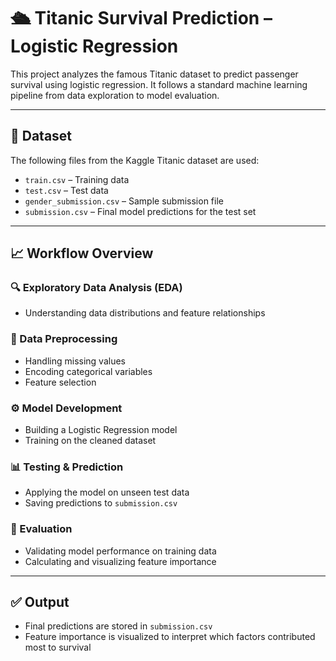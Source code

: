 # 🛳️ Titanic Survival Prediction – Logistic Regression

This project analyzes the famous Titanic dataset to predict passenger survival using logistic regression. It follows a standard machine learning pipeline from data exploration to model evaluation.

---

## 📂 Dataset

The following files from the Kaggle Titanic dataset are used:

- `train.csv` – Training data  
- `test.csv` – Test data  
- `gender_submission.csv` – Sample submission file  
- `submission.csv` – Final model predictions for the test set

---

## 📈 Workflow Overview

### 🔍 Exploratory Data Analysis (EDA)
- Understanding data distributions and feature relationships

### 🧹 Data Preprocessing
- Handling missing values  
- Encoding categorical variables  
- Feature selection

### ⚙️ Model Development
- Building a Logistic Regression model  
- Training on the cleaned dataset

### 📊 Testing & Prediction
- Applying the model on unseen test data  
- Saving predictions to `submission.csv`

### 🧪 Evaluation
- Validating model performance on training data  
- Calculating and visualizing feature importance

---

## ✅ Output

- Final predictions are stored in `submission.csv`  
- Feature importance is visualized to interpret which factors contributed most to survival
